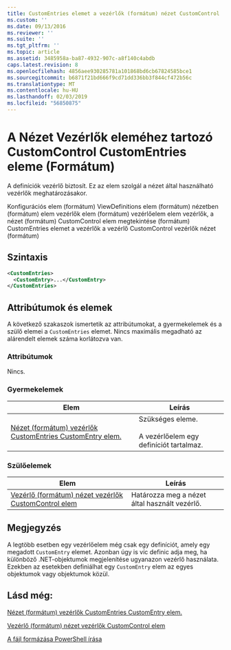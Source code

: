 ```yaml
---
title: CustomEntries elemet a vezérlők (formátum) nézet CustomControl |} A Microsoft Docs
ms.custom: ''
ms.date: 09/13/2016
ms.reviewer: ''
ms.suite: ''
ms.tgt_pltfrm: ''
ms.topic: article
ms.assetid: 3485958a-ba87-4932-907c-a8f140c4abdb
caps.latest.revision: 8
ms.openlocfilehash: 4856aee930285781a101868bd6cb67824585bce1
ms.sourcegitcommit: b6871f21bd666f9cd71dd336bb3f844cf472b56c
ms.translationtype: MT
ms.contentlocale: hu-HU
ms.lasthandoff: 02/03/2019
ms.locfileid: "56850875"
---
```

# <a name="customentries-element-for-customcontrol-for-controls-for-view-format"></a>A Nézet Vezérlők eleméhez tartozó CustomControl CustomEntries eleme (Formátum)

A definíciók vezérlő biztosít. Ez az elem szolgál a nézet által használható vezérlők meghatározásakor.

Konfigurációs elem (formátum) ViewDefinitions elem (formátum) nézetben (formátum) elem vezérlők elem (formátum) vezérlőelem elem vezérlők, a nézet (formátum) CustomControl elem megtekintése (formátum) CustomEntries elemet a vezérlők a vezérlő CustomControl vezérlők nézet (formátum)

## <a name="syntax"></a>Szintaxis

```xml
<CustomEntries>
  <CustomEntry>...</CustomEntry>
</CustomEntries>
```

## <a name="attributes-and-elements"></a>Attribútumok és elemek

A következő szakaszok ismertetik az attribútumokat, a gyermekelemek és a szülő elemei a `CustomEntries` elemet. Nincs maximális megadható az alárendelt elemek száma korlátozva van.

### <a name="attributes"></a>Attribútumok

Nincs.

### <a name="child-elements"></a>Gyermekelemek

|Elem|Leírás|
|-------------|-----------------|
|[Nézet (formátum) vezérlők CustomEntries CustomEntry elem.](./customentry-element-for-customentries-for-controls-for-view-format.md)|Szükséges eleme.<br /><br /> A vezérlőelem egy definíciót tartalmaz.|

### <a name="parent-elements"></a>Szülőelemek

|Elem|Leírás|
|-------------|-----------------|
|[Vezérlő (formátum) nézet vezérlők CustomControl elem](./customcontrol-element-for-control-for-controls-for-view-format.md)|Határozza meg a nézet által használt vezérlő.|

## <a name="remarks"></a>Megjegyzés

A legtöbb esetben egy vezérlőelem még csak egy definíciót, amely egy megadott `CustomEntry` elemet. Azonban úgy is víc definic adja meg, ha különböző .NET-objektumok megjelenítése ugyanazon vezérlő használata. Ezekben az esetekben definiálhat egy `CustomEntry` elem az egyes objektumok vagy objektumok közül.

## <a name="see-also"></a>Lásd még:

[Nézet (formátum) vezérlők CustomEntries CustomEntry elem.](./customentry-element-for-customentries-for-controls-for-view-format.md)

[Vezérlő (formátum) nézet vezérlők CustomControl elem](./customcontrol-element-for-control-for-controls-for-view-format.md)

[A fájl formázása PowerShell írása](./writing-a-powershell-formatting-file.md)
